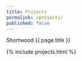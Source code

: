 ```yaml
---
title: Projects
permalink: /projects/
published: false
---
```

Shortwood {{ page.title }}

{% include projects.html %}
